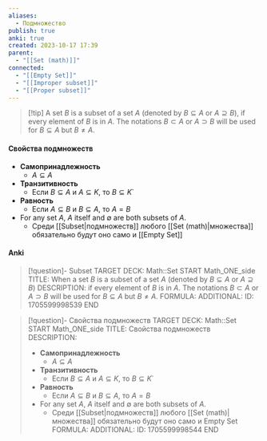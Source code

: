 ```yaml
---
aliases:
  - Подмножество
publish: true
anki: true
created: 2023-10-17 17:39
parent:
  - "[[Set (math)]]"
connected:
  - "[[Empty Set]]"
  - "[[Improper subset]]"
  - "[[Proper subset]]"
---
```


> [!tip] A set $B$ is a subset of a set $A$ (denoted by $B⊆A$ or $A⊇B$), 
> if every element of $B$ is in $A$. 
> The notations $B ⊂ A$ or $A ⊃ B$ will be used for $B ⊆ A$ but $B  \neq A$.


#### Свойства подмножеств
- **Самопринадлежность** 
	- $A⊆A$
- **Транзитивность**
	- Если $B⊆A$ и $A⊆K$, то $B⊆K$`
- **Равность**
	- Если $A⊆B$ и $B⊆A$, то $A=B$
- For any set $A$, $A$ itself and $∅$ are both subsets of $A$. 
	- Среди [[Subset|подмножеств]] любого [[Set (math)|множества]] обязательно будут оно само и [[Empty Set]]

#### Anki
> [!question]- Subset
TARGET DECK: Math::Set
START
Math_ONE_side
TITLE: When a set $B$ is a subset of a set $A$ (denoted by $B⊆A$ or $A⊇B$)
DESCRIPTION: if every element of $B$ is in $A$. 
The notations $B ⊂ A$ or $A ⊃ B$ will be used for $B ⊆ A$ but $B  \neq A$.
FORMULA: 
ADDITIONAL:
ID: 1705599998539
END

> [!question]- Свойства подмножеств
TARGET DECK: Math::Set
START
Math_ONE_side
TITLE: Свойства подмножеств
DESCRIPTION: 
> - **Самопринадлежность** 
> 	- $A⊆A$
> - **Транзитивность**
> 	- Если $B⊆A$ и $A⊆K$, то $B⊆K$`
>- **Равность**
> 	- Если $A⊆B$ и $B⊆A$, то $A=B$
> - For any set $A$, $A$ itself and $∅$ are both subsets of $A$. 
> 	- Среди [[Subset|подмножеств]] любого [[Set (math)|множества]] обязательно будут оно само и Empty Set
FORMULA: 
ADDITIONAL:
ID: 1705599998544
END


